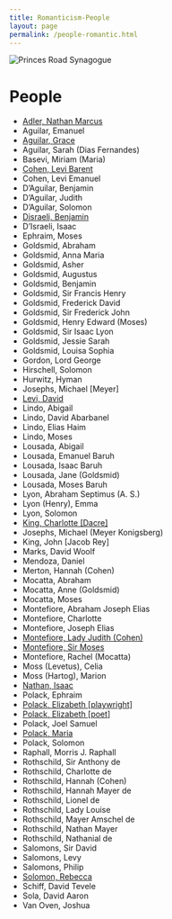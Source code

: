 ```yaml
---
title: Romanticism-People
layout: page
permalink: /people-romantic.html
---
```


<style>

img {
     max-width: 100%;
     height: auto;
}
table {
  border-spacing: 0px;}

th, td {
  padding: 5px 30px 5px 10px;
  border-spacing: 0px;
  font-size: 90%;
  margin: 0px;}

</style>


<div class=img>
<img src="objects/princes-road2.jpg"
     alt="Princes Road Synagogue" style="float: left; margin-right: 10px; padding-bottom:20px;"
      />  
</div>

&nbsp;
&nbsp;
<br>

# People

<!-- Master list is in Google docs--make sure that links on this page and links in Google Doc ALWAYS MATCH -->

* [Adler, Nathan Marcus](/nathan-marcus-adler.html)
* Aguilar, Emanuel
* [Aguilar, Grace](/grace-aguilar.html)
* Aguilar, Sarah (Dias Fernandes)
* Basevi, Miriam (Maria)
* [Cohen, Levi Barent](/levi-barent-cohen.html)
* Cohen, Levi Emanuel
* D’Aguilar, Benjamin
* D’Aguilar, Judith
* D’Aguilar, Solomon
* [Disraeli, Benjamin](/benjamin-disraeli.html)
* D’Israeli, Isaac
* Ephraim, Moses
* Goldsmid, Abraham
* Goldsmid, Anna Maria
* Goldsmid, Asher
* Goldsmid, Augustus
* Goldsmid, Benjamin
* Goldsmid, Sir Francis Henry
* Goldsmid, Frederick David
* Goldsmid, Sir Frederick John
* Goldsmid, Henry Edward (Moses)
* Goldsmid, Sir Isaac Lyon
* Goldsmid, Jessie Sarah
* Goldsmid, Louisa Sophia
* Gordon, Lord George
* Hirschell, Solomon
* Hurwitz, Hyman
* Josephs, Michael [Meyer]
* [Levi, David](/david-levi.html)
* Lindo, Abigail
* Lindo, David Abarbanel
* Lindo, Elias Haim
* Lindo, Moses
* Lousada, Abigail
* Lousada, Emanuel Baruh
* Lousada, Isaac Baruh
* Lousada, Jane (Goldsmid)
* Lousada, Moses Baruh
* Lyon, Abraham Septimus (A. S.)
* Lyon (Henry), Emma
* Lyon, Solomon
* [King, Charlotte [Dacre]](/charlotte-dacre.html)
* Josephs, Michael (Meyer Konigsberg)
* King, John [Jacob Rey]
* Marks, David Woolf
* Mendoza, Daniel
* Merton, Hannah (Cohen)
* Mocatta, Abraham
* Mocatta, Anne (Goldsmid)
* Mocatta, Moses
* Montefiore, Abraham Joseph Elias
* Montefiore, Charlotte
* Montefiore, Joseph Elias
* [Montefiore, Lady Judith (Cohen)](/judith-montefiore.html)
* [Montefiore, Sir Moses](/moses-montefiore.html)
* Montefiore, Rachel (Mocatta)
* Moss (Levetus), Celia
* Moss (Hartog), Marion
* [Nathan, Isaac](/isaac-nathan.html)
* Polack, Ephraim
* [Polack, Elizabeth [playwright]](/elizabeth-polack-playwright.html)
* [Polack, Elizabeth [poet]](/elizabeth-polack-poet.html)
* Polack, Joel Samuel
* [Polack, Maria](/maria-polack.html)
* Polack, Solomon
* Raphall, Morris J. Raphall
* Rothschild, Sir Anthony de
* Rothschild, Charlotte de
* Rothschild, Hannah (Cohen)
* Rothschild, Hannah Mayer de
* Rothschild, Lionel de
* Rothschild, Lady Louise
* Rothschild, Mayer Amschel de
* Rothschild, Nathan Mayer
* Rothschild, Nathanial de
* Salomons, Sir David
* Salomons, Levy
* Salomons, Philip
* [Solomon, Rebecca](/rebecca-solomon.html)
* Schiff, David Tevele
* Sola, David Aaron
* Van Oven, Joshua


&nbsp;